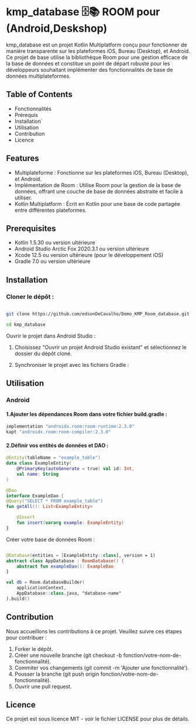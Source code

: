 # kmp_database 🗄📚 ROOM pour (Android,Deskshop) 

kmp_database est un projet Kotlin Multiplatform conçu pour fonctionner de manière transparente sur les plateformes iOS, Bureau (Desktop), et Android. Ce projet de base utilise la bibliothèque Room pour une gestion efficace de la base de données et constitue un point de départ robuste pour les développeurs souhaitant implémenter des fonctionnalités de base de données multiplateformes.


## Table of Contents

* Fonctionnalités
*  Prérequis
*  Installation`
*  Utilisation
*  Contribution
*  Licence

## Features

* Multiplateforme : Fonctionne sur les plateformes iOS, Bureau (Desktop), et Android.
* Implémentation de Room : Utilise Room pour la gestion de la base de données, offrant une couche de base de données abstraite et facile à utiliser.
* Kotlin Multiplatform : Écrit en Kotlin pour une base de code partagée entre différentes plateformes.

## Prerequisites

* Kotlin 1.5.30 ou version ultérieure
* Android Studio Arctic Fox 2020.3.1 ou version ultérieure
* Xcode 12.5 ou version ultérieure (pour le développement iOS)
* Gradle 7.0 ou version ultérieure

## Installation

### Cloner le dépôt :

```bash

git clone https://github.com/edsonDeCavalho/Demo_KMP_Room_database.git
```
```bash
cd kmp_database
```

Ouvrir le projet dans Android Studio :

1. Choisissez "Ouvrir un projet Android Studio existant" et sélectionnez le dossier du dépôt cloné.

2. Synchroniser le projet avec les fichiers Gradle :

## Utilisation

### Android

#### 1.Ajouter les dépendances Room dans votre fichier build.gradle :

```gradle
implementation "androidx.room:room-runtime:2.3.0"
kapt "androidx.room:room-compiler:2.3.0"
```
#### 2.Définir vos entités de données et DAO :

```kotlin
@Entity(tableName = "example_table")
data class ExampleEntity(
    @PrimaryKey(autoGenerate = true) val id: Int,
    val name: String
)
```

```kotlin
@Dao
interface ExampleDao {
@Query("SELECT * FROM example_table")
fun getAll(): List<ExampleEntity>

    @Insert
    fun insert(vararg example: ExampleEntity)
}
```

Créer votre base de données Room :
```Kotlin

@Database(entities = [ExampleEntity::class], version = 1)
abstract class AppDatabase : RoomDatabase() {
    abstract fun exampleDao(): ExampleDao
}

val db = Room.databaseBuilder(
    applicationContext,
    AppDatabase::class.java, "database-name"
).build()

```
## Contribution

Nous accueillons les contributions à ce projet. Veuillez suivre ces étapes pour contribuer :
1. Forker le dépôt.
2. Créer une nouvelle branche (git checkout -b fonction/votre-nom-de-fonctionnalité).
3. Commiter vos changements (git commit -m 'Ajouter une fonctionnalité').
4. Pousser la branche (git push origin fonction/votre-nom-de-fonctionnalité).
5. Ouvrir une pull request.

## Licence

Ce projet est sous licence MIT - voir le fichier LICENSE pour plus de détails.



